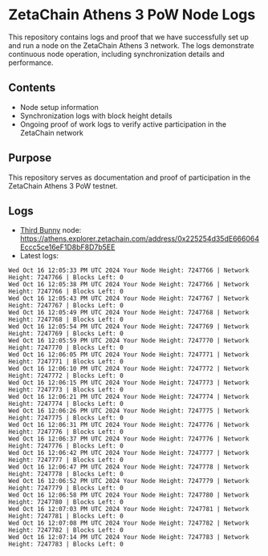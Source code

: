 # ZetaChain Athens 3 PoW Node Logs
This repository contains logs and proof that we have successfully set up and run a node on the ZetaChain Athens 3 network. The logs demonstrate continuous node operation, including synchronization details and performance.

## Contents
- Node setup information
- Synchronization logs with block height details
- Ongoing proof of work logs to verify active participation in the ZetaChain network

## Purpose
This repository serves as documentation and proof of participation in the ZetaChain Athens 3 PoW testnet.

## Logs

- [Third Bunny](https://thirdbunny.xyz/) node: https://athens.explorer.zetachain.com/address/0x225254d35dE666064Eccc5ce16eF1D8bF8D7b5EE
- Latest logs:
```
Wed Oct 16 12:05:33 PM UTC 2024 Your Node Height: 7247766 | Network Height: 7247766 | Blocks Left: 0
Wed Oct 16 12:05:38 PM UTC 2024 Your Node Height: 7247766 | Network Height: 7247766 | Blocks Left: 0
Wed Oct 16 12:05:43 PM UTC 2024 Your Node Height: 7247767 | Network Height: 7247767 | Blocks Left: 0
Wed Oct 16 12:05:49 PM UTC 2024 Your Node Height: 7247768 | Network Height: 7247768 | Blocks Left: 0
Wed Oct 16 12:05:54 PM UTC 2024 Your Node Height: 7247769 | Network Height: 7247769 | Blocks Left: 0
Wed Oct 16 12:05:59 PM UTC 2024 Your Node Height: 7247770 | Network Height: 7247770 | Blocks Left: 0
Wed Oct 16 12:06:05 PM UTC 2024 Your Node Height: 7247771 | Network Height: 7247771 | Blocks Left: 0
Wed Oct 16 12:06:10 PM UTC 2024 Your Node Height: 7247772 | Network Height: 7247772 | Blocks Left: 0
Wed Oct 16 12:06:15 PM UTC 2024 Your Node Height: 7247773 | Network Height: 7247773 | Blocks Left: 0
Wed Oct 16 12:06:21 PM UTC 2024 Your Node Height: 7247774 | Network Height: 7247774 | Blocks Left: 0
Wed Oct 16 12:06:26 PM UTC 2024 Your Node Height: 7247775 | Network Height: 7247775 | Blocks Left: 0
Wed Oct 16 12:06:31 PM UTC 2024 Your Node Height: 7247776 | Network Height: 7247776 | Blocks Left: 0
Wed Oct 16 12:06:37 PM UTC 2024 Your Node Height: 7247776 | Network Height: 7247776 | Blocks Left: 0
Wed Oct 16 12:06:42 PM UTC 2024 Your Node Height: 7247777 | Network Height: 7247777 | Blocks Left: 0
Wed Oct 16 12:06:47 PM UTC 2024 Your Node Height: 7247778 | Network Height: 7247778 | Blocks Left: 0
Wed Oct 16 12:06:52 PM UTC 2024 Your Node Height: 7247779 | Network Height: 7247779 | Blocks Left: 0
Wed Oct 16 12:06:58 PM UTC 2024 Your Node Height: 7247780 | Network Height: 7247780 | Blocks Left: 0
Wed Oct 16 12:07:03 PM UTC 2024 Your Node Height: 7247781 | Network Height: 7247781 | Blocks Left: 0
Wed Oct 16 12:07:08 PM UTC 2024 Your Node Height: 7247782 | Network Height: 7247782 | Blocks Left: 0
Wed Oct 16 12:07:14 PM UTC 2024 Your Node Height: 7247783 | Network Height: 7247783 | Blocks Left: 0
```
